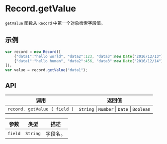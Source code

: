 # Record.getValue

`getValue` 函数从 `Record` 中第一个对象检索字段值。

## 示例

```javascript
var record = new Record([
    {"data1":"hello world", "data2":123, "data3":new Date("2016/12/13") },
    {"data1":"hello human", "data2":456, "data3":new Date("2016/12/14") }
]);
var value = record.getValue("data1");
```

## API

| 调用 | 返回值 |
|---|---|
| `record. getValue ( field )` | `String` \| `Number` \| `Date` \| `Boolean` |

| 参数 | 类型 | 描述 |
|---|---|---|
| `field` | `String` | 字段名。 |
